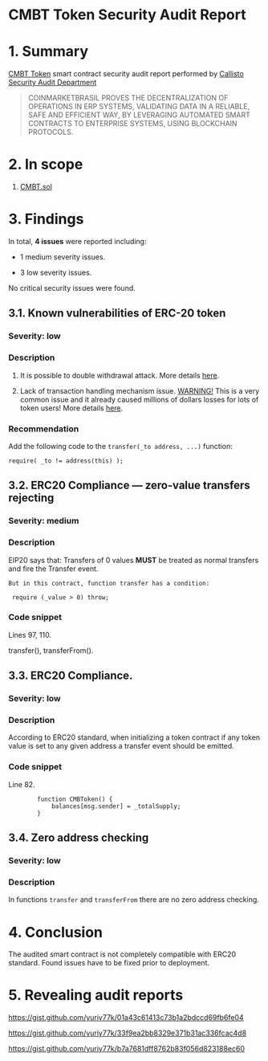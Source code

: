 # CMBT Token Security Audit Report

# 1. Summary

[CMBT Token](https://cmbusinesstoken.com/) smart contract security audit report performed by [Callisto Security Audit Department](https://github.com/EthereumCommonwealth/Auditing)

> COINMARKETBRASIL PROVES THE DECENTRALIZATION OF OPERATIONS IN ERP SYSTEMS, VALIDATING DATA IN A RELIABLE, SAFE AND EFFICIENT WAY, BY LEVERAGING AUTOMATED SMART CONTRACTS TO ENTERPRISE SYSTEMS, USING BLOCKCHAIN PROTOCOLS.

# 2. In scope

1. [CMBT.sol](https://etherscan.io/address/0x3edd235c3e840c1f29286b2e39370a255c7b6fdb#code)

# 3. Findings

In total, **4 issues** were reported including:

- 1 medium severity issues.

- 3 low severity issues.

No critical security issues were found.

## 3.1. Known vulnerabilities of ERC-20 token

### Severity: low

### Description

1. It is possible to double withdrawal attack. More details [here](https://docs.google.com/document/d/1YLPtQxZu1UAvO9cZ1O2RPXBbT0mooh4DYKjA_jp-RLM/edit).

2. Lack of transaction handling mechanism issue. [WARNING!](https://gist.github.com/Dexaran/ddb3e89fe64bf2e06ed15fbd5679bd20)  This is a very common issue and it already caused millions of dollars losses for lots of token users! More details [here](https://docs.google.com/document/d/1Feh5sP6oQL1-1NHi-X1dbgT3ch2WdhbXRevDN681Jv4/edit).

### Recommendation

Add the following code to the `transfer(_to address, ...)` function:

```
require( _to != address(this) );

```

## 3.2. ERC20 Compliance — zero-value transfers rejecting

### Severity: medium

### Description

EIP20 says that:  Transfers of 0 values **MUST** be treated as normal transfers and fire the Transfer event.

    But in this contract, function transfer has a condition:
       
     require (_value > 0) throw;

### Code snippet

Lines 97, 110.

transfer(), transferFrom().

## 3.3. ERC20 Compliance.

### Severity: low

### Description

According to ERC20 standard, when initializing a token contract if any token value is set to any given address a transfer event should be emitted.

### Code snippet

Line 82.
```Solidity
        function CMBToken() {
	        balances[msg.sender] = _totalSupply;
        }
```

## 3.4. Zero address checking

### Severity: low

### Description

In functions `transfer` and `transferFrom` there are no zero address checking.

# 4. Conclusion

The audited smart contract is not completely compatible with ERC20 standard. Found issues have to be fixed prior to deployment.

# 5. Revealing audit reports

https://gist.github.com/yuriy77k/01a43c61413c73b1a2bdccd69fb6fe04

https://gist.github.com/yuriy77k/33f9ea2bb8329e371b31ac336fcac4d8

https://gist.github.com/yuriy77k/b7a7681dff8762b83f056d823188ec60
